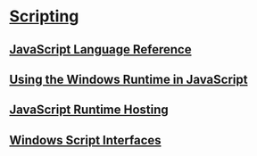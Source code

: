 # [Scripting](index.md)
## [JavaScript Language Reference](javascript/javascript-language-reference.md)
## [Using the Windows Runtime in JavaScript](jswinrt/using-the-windows-runtime-in-javascript.md)
## [JavaScript Runtime Hosting](chakra-hosting/javascript-runtime-hosting.md)
## [Windows Script Interfaces](winscript/windows-script-interfaces.md)
